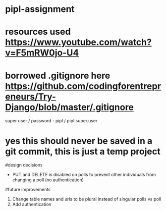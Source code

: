 # pipl-assignment

# resources used https://www.youtube.com/watch?v=F5mRW0jo-U4


# borrowed .gitignore here https://github.com/codingforentrepreneurs/Try-Django/blob/master/.gitignore

super user / password - pipl / pipl.super.user
# yes this should never be saved in a git commit, this is just a temp project

#design decisions
* PUT and DELETE is disabled on polls to prevent other individuals from changing a poll (no authentication) 

#future improvements
1. Change table names and urls to be plural instead of singular polls vs poll
2. Add authentication